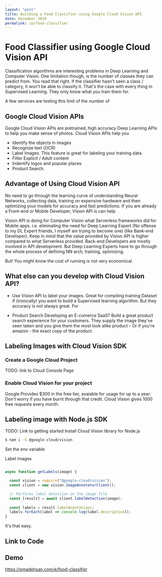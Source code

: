 ```yaml
---
layout: "post"
title: Building a Food Classifier using Google Cloud Vision API
date: December 2019
permalink: /p/food-classifier
---
```


# Food Classifier using Google Cloud Vision API
Classification algorithms are interesting problems in Deep Learning and Computer Vision. One limitation though, is the number of classes they can predict from. You read that right. If the classifier hasn't seen a class / category, it won't be able to classify it. That's the case with every thing in Supervised Learning. They only know what you train them for.

A few services are testing this limit of the number of 

## Google Cloud Vision APIs
Google Cloud Vision APIs are pretrained, high accuracy Deep Learning APIs to help you make sense of photos.
Cloud Vision APIs help you
* Identify the objects in images
* Recognize text (OCR)
* Label Images. This feature is great for labeling your training data.
* Filter Explicit / Adult content
* Indentify logos and popular places
* Product Search. 

## Advantage of Using Cloud Vision API
No need to go through the learning curve of understanding Neural Networks, collecting data, training on expensive hardware and then optimizing your models for accuracy and fast predictions.
If you are already a Front-end or Mobile Developer, Vision API is can help 

Vision API is doing for Computer Vision what Serverless frameworks did for Mobile apps. i.e. eliminating the need for Deep Learning Expert (No offense to my DL Expert friends, I myself am trying to become one) (like Bank-end Developer).
Keep in mind that the value provided by Vision API is higher compared to what Serverless provided. Back-end Developers are mostly involved in API development. But Deep Learning Experts have to go through the whole process of defining NN arch, training, optimizing.

But! You might know the cost of running is not very economical.

## What else can you develop with Cloud Vision API?
- Use Vision API to label your images. Great for compiling training Dataset if (ironically) you want to build a Supervised learning algorithm.
But they accuracy is not always great. For 

- Product Search
Developing an E-comerce SaaS? Build a great product search experience for your customers. They supply the image they've seen taken and you give them the most look alike product - Or if you're amazon - the exact copy of the product.


## Labeling Images with Cloud Vision SDK
### Create a Google Cloud Project
TODO: link to Cloud Console Page
### Enable Cloud Vision for your project

Google Provides $300 in the free tier, avaiable for usage for up to a year. Don't worry if you have burnt through that credit. Cloud Vision gives 1000 free requests every month.


## Labeling image with Node.js SDK

TODO: Link to getting started
Install Cloud Vision library for Node.js
```bash
$ npm i -S @google-cloud/vision
```

Set the env variable

Label images
```js

async function getLabels(image) {

  const vision = require("@google-cloud/vision");
  const client = new vision.ImageAnnotatorClient();

  // Performs label detection on the image file
  const [result] = await client.labelDetection(image);
  
  const labels = result.labelAnnotations;
  labels.forEach(label => console.log(label.description));
}
```
It's that easy. 

## Link to Code

## Demo
https://emadehsan.com/e/food-classifier
